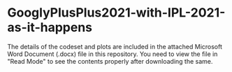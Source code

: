 # GooglyPlusPlus2021-with-IPL-2021-as-it-happens


The details of the codeset and plots are included in the attached Microsoft Word Document (.docx) file in this repository. 
You need to view the file in "Read Mode" to see the contents properly after downloading the same.
